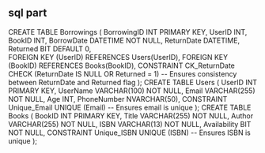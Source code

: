 sql part
-------------------
CREATE TABLE Borrowings (
    BorrowingID INT PRIMARY KEY,
    UserID INT,
    BookID INT,
    BorrowDate DATETIME NOT NULL,
    ReturnDate DATETIME,
    Returned BIT DEFAULT 0,  
    FOREIGN KEY (UserID) REFERENCES Users(UserID),
    FOREIGN KEY (BookID) REFERENCES Books(BookID),
    CONSTRAINT CK_ReturnDate CHECK (ReturnDate IS NULL OR Returned = 1) -- Ensures consistency between ReturnDate and Returned flag
);
CREATE TABLE Users (
    UserID INT PRIMARY KEY,
    UserName VARCHAR(100) NOT NULL,
    Email VARCHAR(255) NOT NULL,
    Age INT,
    PhoneNumber NVARCHAR(50),
    CONSTRAINT Unique_Email UNIQUE (Email) -- Ensures email is unique
);
CREATE TABLE Books (
    BookID INT PRIMARY KEY,
    Title VARCHAR(255) NOT NULL,
    Author VARCHAR(255) NOT NULL,
    ISBN VARCHAR(13) NOT NULL,
    Availability BIT NOT NULL,
    CONSTRAINT Unique_ISBN UNIQUE (ISBN) -- Ensures ISBN is unique
);

